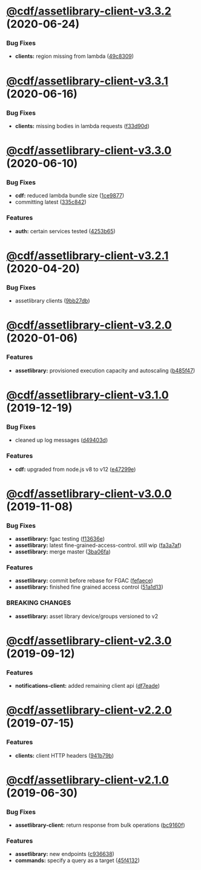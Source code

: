 # [@cdf/assetlibrary-client-v3.3.2](https://git-codecommit.us-west-2.amazonaws.com/v1/repos/cdf-core/compare/@cdf/assetlibrary-client-v3.3.1...@cdf/assetlibrary-client-v3.3.2) (2020-06-24)


### Bug Fixes

* **clients:** region missing from lambda ([49c8309](https://git-codecommit.us-west-2.amazonaws.com/v1/repos/cdf-core/commit/49c8309e87fd315267a15a888dcd20d2fc3e209b))

# [@cdf/assetlibrary-client-v3.3.1](https://git-codecommit.us-west-2.amazonaws.com/v1/repos/cdf-core/compare/@cdf/assetlibrary-client-v3.3.0...@cdf/assetlibrary-client-v3.3.1) (2020-06-16)


### Bug Fixes

* **clients:** missing bodies in lambda requests ([f33d90d](https://git-codecommit.us-west-2.amazonaws.com/v1/repos/cdf-core/commit/f33d90de6350002fcddb240fcbea7ae39ab37fba))

# [@cdf/assetlibrary-client-v3.3.0](https://git-codecommit.us-west-2.amazonaws.com/v1/repos/cdf-core/compare/@cdf/assetlibrary-client-v3.2.1...@cdf/assetlibrary-client-v3.3.0) (2020-06-10)


### Bug Fixes

* **cdf:** reduced lambda bundle size ([1ce9877](https://git-codecommit.us-west-2.amazonaws.com/v1/repos/cdf-core/commit/1ce9877878831dac78b00ddbc5589cadead19d53))
* committing latest ([335c842](https://git-codecommit.us-west-2.amazonaws.com/v1/repos/cdf-core/commit/335c84223ab2a860c52766559b220170a64c7c17))


### Features

* **auth:** certain services tested ([4253b65](https://git-codecommit.us-west-2.amazonaws.com/v1/repos/cdf-core/commit/4253b65750e52dd962a3a42dde05626044bb79cc))

# [@cdf/assetlibrary-client-v3.2.1](https://git-codecommit.us-west-2.amazonaws.com/v1/repos/cdf-core/compare/@cdf/assetlibrary-client-v3.2.0...@cdf/assetlibrary-client-v3.2.1) (2020-04-20)


### Bug Fixes

* assetlibrary clients ([9bb27db](https://git-codecommit.us-west-2.amazonaws.com/v1/repos/cdf-core/commit/9bb27db533330fd8cd4d12e126bdeadf66495491))

# [@cdf/assetlibrary-client-v3.2.0](https://git-codecommit.us-west-2.amazonaws.com/v1/repos/cdf-core/compare/@cdf/assetlibrary-client-v3.1.0...@cdf/assetlibrary-client-v3.2.0) (2020-01-06)


### Features

* **assetlibrary:** provisioned execution capacity and autoscaling ([b485f47](https://git-codecommit.us-west-2.amazonaws.com/v1/repos/cdf-core/commit/b485f477c0b1c36d63f74c70fa041c296148b980))

# [@cdf/assetlibrary-client-v3.1.0](https://git-codecommit.us-west-2.amazonaws.com/v1/repos/cdf-core/compare/@cdf/assetlibrary-client-v3.0.0...@cdf/assetlibrary-client-v3.1.0) (2019-12-19)


### Bug Fixes

* cleaned up log messages ([d49403d](https://git-codecommit.us-west-2.amazonaws.com/v1/repos/cdf-core/commit/d49403d11f3f73ea8c5ce061bfa790ec40cd8c13))


### Features

* **cdf:** upgraded from node.js v8 to v12 ([e47299e](https://git-codecommit.us-west-2.amazonaws.com/v1/repos/cdf-core/commit/e47299ee399acf6554a0845048c4fed99251c2b1))

# [@cdf/assetlibrary-client-v3.0.0](https://git-codecommit.us-west-2.amazonaws.com/v1/repos/cdf-core/compare/@cdf/assetlibrary-client-v2.3.0...@cdf/assetlibrary-client-v3.0.0) (2019-11-08)


### Bug Fixes

* **assetlibrary:** fgac testing ([f13636e](https://git-codecommit.us-west-2.amazonaws.com/v1/repos/cdf-core/commit/f13636e72c1054f2380e7e09c127169e08ea2023))
* **assetlibrary:** latest fine-grained-access-control. still wip ([fa3a7af](https://git-codecommit.us-west-2.amazonaws.com/v1/repos/cdf-core/commit/fa3a7af1d62ff6745e11e82409bd9b59273cbec4))
* **assetlibrary:** merge master ([3ba06fa](https://git-codecommit.us-west-2.amazonaws.com/v1/repos/cdf-core/commit/3ba06fa9fc5b264ceaed0f97ccf45fab97d57a08))


### Features

* **assetlibrary:** commit before rebase for FGAC ([fefaece](https://git-codecommit.us-west-2.amazonaws.com/v1/repos/cdf-core/commit/fefaece09e388290bdda969eb92ab950a264bcdc))
* **assetlibrary:** finished fine grained access control ([51a1d13](https://git-codecommit.us-west-2.amazonaws.com/v1/repos/cdf-core/commit/51a1d134ec48be2d62edc575998752ff866230bf))


### BREAKING CHANGES

* **assetlibrary:** asset library device/groups versioned to v2

# [@cdf/assetlibrary-client-v2.3.0](https://git-codecommit.us-west-2.amazonaws.com/v1/repos/cdf-core/compare/@cdf/assetlibrary-client-v2.2.0...@cdf/assetlibrary-client-v2.3.0) (2019-09-12)


### Features

* **notifications-client:** added remaining client api ([df7eade](https://git-codecommit.us-west-2.amazonaws.com/v1/repos/cdf-core/commit/df7eade))

# [@cdf/assetlibrary-client-v2.2.0](https://git-codecommit.us-west-2.amazonaws.com/v1/repos/cdf-core/compare/@cdf/assetlibrary-client-v2.1.0...@cdf/assetlibrary-client-v2.2.0) (2019-07-15)


### Features

* **clients:** client HTTP headers ([941b79b](https://git-codecommit.us-west-2.amazonaws.com/v1/repos/cdf-core/commit/941b79b))

# [@cdf/assetlibrary-client-v2.1.0](https://git-codecommit.us-west-2.amazonaws.com/v1/repos/cdf-core/compare/@cdf/assetlibrary-client-v2.0.0...@cdf/assetlibrary-client-v2.1.0) (2019-06-30)


### Bug Fixes

* **assetlibrary-client:** return response from bulk operations ([bc9160f](https://git-codecommit.us-west-2.amazonaws.com/v1/repos/cdf-core/commit/bc9160f))


### Features

* **assetlibrary:** new endpoints ([c936638](https://git-codecommit.us-west-2.amazonaws.com/v1/repos/cdf-core/commit/c936638))
* **commands:** specify a query as a target ([45f4132](https://git-codecommit.us-west-2.amazonaws.com/v1/repos/cdf-core/commit/45f4132))
